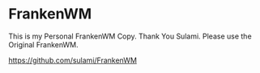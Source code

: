 FrankenWM
=========

This is my Personal FrankenWM Copy. Thank You Sulami.
Please use the Original FrankenWM. 

https://github.com/sulami/FrankenWM

